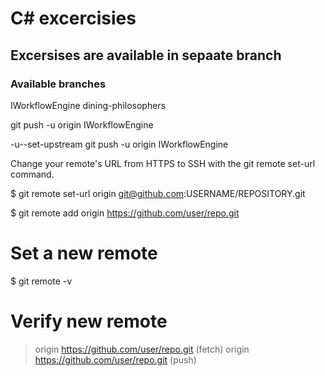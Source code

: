 # C# excercisies

## Excersises are available in sepaate branch

### Available branches

IWorkflowEngine
dining-philosophers

git push -u origin IWorkflowEngine

-u--set-upstream
git push -u origin IWorkflowEngine

Change your remote's URL from HTTPS to SSH with the git remote set-url command.

$ git remote set-url origin git@github.com:USERNAME/REPOSITORY.git

$ git remote add origin https://github.com/user/repo.git
# Set a new remote

$ git remote -v
# Verify new remote
> origin  https://github.com/user/repo.git (fetch)
> origin  https://github.com/user/repo.git (push)
